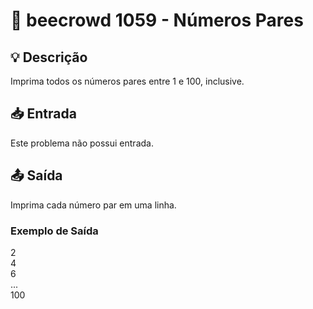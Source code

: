 # 📝 beecrowd 1059 - Números Pares

## 💡 Descrição

Imprima todos os números pares entre 1 e 100, inclusive.

## 📥 Entrada

Este problema não possui entrada.

## 📤 Saída

Imprima cada número par em uma linha.

### Exemplo de Saída
2  
4  
6  
...  
100
